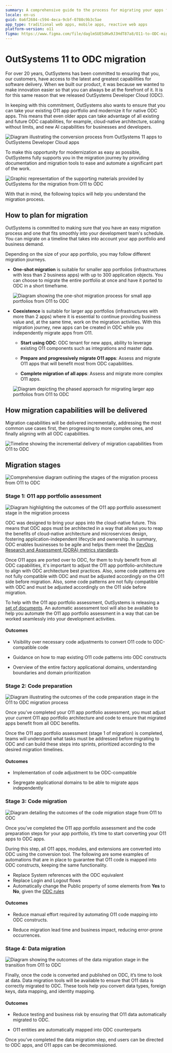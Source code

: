 ```yaml
---
summary: A comprehensive guide to the process for migrating your apps from O11 to OutSystems Developer Cloud (ODC), including planning, phased migration, and the support available from documentation.
locale: en-us
guid: 0a6f2684-c594-4eca-9cbf-0780c9b3c5ae
app_type: traditional web apps, mobile apps, reactive web apps
platform-version: o11
figma: https://www.figma.com/file/daglmSUESdKw9J3HdT87a8/O11-to-ODC-migration?type=design&node-id=20%3A241&mode=design&t=IqPW9GPcaNRalD3r-1
---
```


# OutSystems 11 to ODC migration

For over 20 years, OutSystems has been committed to ensuring that you, our customers, have access to the latest and greatest capabilities for software delivery. When we built our product, it was because we wanted to make innovation easier so that you can always be at the forefront of it. It is for this same reason that we released OutSystems Developer Cloud (ODC).

In keeping with this commitment, OutSystems also wants to ensure that you can take your existing O11 app portfolio and modernize it for native ODC apps. This means that even older apps can take advantage of all existing and future ODC capabilities, for example, cloud-native architecture, scaling without limits, and new AI capabilities for businesses and developers.

![Diagram illustrating the conversion process from OutSystems 11 apps to OutSystems Developer Cloud apps](images/app-conversion-diag.png "O11 to ODC App Conversion Diagram")

To make this opportunity for modernization as easy as possible, OutSystems fully supports you in the migration journey by providing documentation and migration tools to ease and automate a significant part of the work.

![Graphic representation of the supporting materials provided by OutSystems for the migration from O11 to ODC](images/o11-odc-migration-kit-diag.png "O11 to ODC Migration Support Material")

With that in mind, the following topics will help you understand the migration process.

## How to plan for migration

OutSystems is committed to making sure that you have an easy migration process and one that fits smoothly into your development team's schedule. You can migrate on a timeline that takes into account your app portfolio and business demand.

Depending on the size of your app portfolio, you may follow different migration journeys. 

* **One-shot migration** is suitable for smaller app portfolios (infrastructures with less than 2 business apps) with up to 300 application objects. You can choose to migrate the entire portfolio at once and have it ported to ODC in a short timeframe.

    ![Diagram showing the one-shot migration process for small app portfolios from O11 to ODC](images/one-shot-migration-diag.png "One-Shot Migration Diagram")

* **Coexistence**  is suitable for larger app portfolios (infrastructures with more than 2 apps) where it is essential to continue providing business value and, at the same time, work on the migration activities. With this migration journey, new apps can be created in ODC while you independently migrate apps from O11.

    * **Start using ODC**: ODC tenant for new apps, ability to leverage existing O11 components such as integrations and master data.

    * **Prepare and progressively migrate O11 apps**: Assess and migrate O11 apps that will benefit most from ODC capabilities.

    * **Complete migration of all apps**: Assess and migrate more complex O11 apps.

    ![Diagram depicting the phased approach for migrating larger app portfolios from O11 to ODC](images/migration-phased-approach-diag.png "Phased Approach to Migration Diagram")

## How migration capabilities will be delivered

Migration capabilities will be delivered incrementally, addressing the most common use cases first, then progressing to more complex ones, and finally aligning with all ODC capabilities. 

![Timeline showing the incremental delivery of migration capabilities from O11 to ODC](images/migration-toolkit-value.png "Migration Capabilities Delivery Timeline")

## Migration stages

![Comprehensive diagram outlining the stages of the migration process from O11 to ODC](images/migration-process-diag.png "Overall Migration Process Diagram")

### Stage 1: O11 app portfolio assessment

![Diagram highlighting the outcomes of the O11 app portfolio assessment stage in the migration process](images/migration-process-step-1-diag.png "O11 App Portfolio Assessment Outcomes")

ODC was designed to bring your apps into the cloud-native future. This means that ODC apps must be architected in a way that allows you to reap the benefits of cloud-native architecture and microservices design, fostering application-independent lifecycle and ownership. In summary, ODC enables businesses to be agile and helps them meet the [DevOps Research and Assessment (DORA) metrics standards](https://dora.dev/).

Once O11 apps are ported over to ODC, for them to truly benefit from all ODC capabilities, it's important to adjust the O11 app portfolio-architecture to align with ODC architecture best practices.  Also, some code patterns are not fully compatible with ODC and must be adjusted accordingly on the O11 side before migration. Also, some code patterns are not fully compatible with ODC and must be adjusted accordingly on the O11 side before migration.

To help with the O11 app portfolio assessment, OutSystems is releasing a [set of documents](../migration-to-odc/preparation/process.md). An automatic assessment tool will also be available to help you automate the O11 app portfolio assessment in a way that can be worked seamlessly into your development activities.

#### Outcomes

* Visibility over necessary code adjustments to convert O11 code to ODC-compatible code

* Guidance on how to map existing O11 code patterns into ODC constructs

* Overview of the entire factory applicational domains, understanding boundaries and domain prioritization

### Stage 2: Code preparation

![Diagram illustrating the outcomes of the code preparation stage in the O11 to ODC migration process](images/migration-process-step-2-diag.png "Code Preparation Outcomes")

Once you’ve completed your O11 app portfolio assessment, you must adjust your current O11 app portfolio architecture and code to ensure that migrated apps benefit from all ODC benefits. 

Once the O11 app portfolio assessment (stage 1 of migration) is completed, teams will understand what tasks must be addressed before migrating to ODC and can build these steps into sprints, prioritized according to the desired migration timelines.

#### Outcomes

* Implementation of code adjustment to be ODC-compatible

* Segregate applicational domains to be able to migrate apps independently

### Stage 3: Code migration

![Diagram detailing the outcomes of the code migration stage from O11 to ODC](images/migration-process-step-3-diag.png "Code Migration Outcomes")

Once you’ve completed the O11 app portfolio assessment and the code preparation steps for your app portfolio, it’s time to start converting your O11 apps to ODC apps.

During this step, all O11 apps, modules, and extensions are converted into ODC using the conversion tool. The following are some examples of automations that are in place to guarantee that O11 code is mapped into ODC constructs, keeping the same functionality.

* Replace System references with the ODC equivalent
* Replace Login and Logout flows
* Automatically change the Public property of some elements from **Yes** to **No**, given the [ODC rules](https://success.outsystems.com/documentation/outsystems_developer_cloud/building_apps/app_architecture/reuse_elements_across_apps/)

#### Outcomes

* Reduce manual effort required by automating O11 code mapping into ODC constructs.

* Reduce migration lead time and business impact, reducing error-prone occurrences.

### Stage 4: Data migration

![Diagram showing the outcomes of the data migration stage in the transition from O11 to ODC](images/migration-process-step-4-diag.png "Data Migration Outcomes")

Finally, once the code is converted and published on ODC, it’s time to look at data. Data migration tools will be available to ensure that O11 data is correctly migrated to ODC. These tools help you convert data types, foreign keys, data mapping, and identity mapping.

#### Outcomes

* Reduce testing and business risk by ensuring that O11 data automatically migrated to ODC.

* O11 entities are automatically mapped into ODC counterparts

Once you’ve completed the data migration step, end users can be directed to ODC apps, and O11 apps can be decommissioned.
